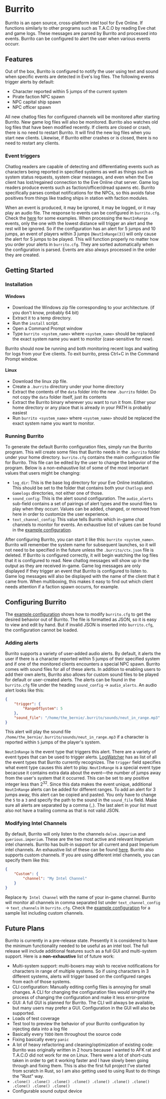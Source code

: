 # Burrito

Burrito is an open source, cross-platform intel tool for Eve Online. If functions similarly to other programs such as T.A.C.O by reading Eve chat and game logs. These messages are parsed by Burrito and processed into events. Burrito can be configured to alert the user when various events occurr.

## Features

Out of the box, Burrito is configured to notify the user using text and sound when specific events are detected in Eve's log files. The following events trigger alerts by default:

* Character reported within 5 jumps of the current system
* Pirate faction NPC spawn
* NPC capital ship spawn
* NPC officer spawn

All new chatlog files for configured channels will be monitored after starting Burrito. New game log files will also be monitored. Burrito also watches old log files that have been modified recently. If clients are closed or crash, there is no need to restart Burrito. It will find the new log files when you start new clients. Likewise, if Burrito either crashes or is closed, there is no need to restart any clients.

### Event triggers

Chatlog readers are capable of detecting and differentiating events such as characters being reported in specified systems as well as things such as system status requests, system clear messages, and even when the Eve client has lost/regained connection to the Eve Online chat server. Game log readers produce events such as faction/officer/dread spawns etc. Burrito specifically parses combat notifications for the NPCs, so this avoids false positives from things like trading ships in station with faction modules.

When an event is produced, it may be ignored, it may be logged, or it may play an audio file. The response to events can be configured in `burrito.cfg`. Check the [here](./example_cfg.cfg) for some examples. When processing the `NeutInRange` events, only the one with the lowest distance will trigger an alert and the rest will be ignored. So if the configuration has an alert for 5 jumps and 10 jumps, an event of players within 3 jumps (`NeutInRange(3)`) will only cause the alert for 5 jumps to be played. This will function properly no matter how you order your alerts in `burrito.cfg`. They are sorted automatically when the configuration is parsed. Events are also always processed in the order they are created.

## Getting Started

### Installation

#### Windows

* Download the Windows zip file corresponding to your architecture. (if you don't know, probably 64 bit)
* Extract it to a temp directory.
* Run the `install` script.
* Open a Command Prompt window
* Type `burrito <system_name>` where `<system_name>` should be replaced the exact system name you want to monitor (case-sensitive for now).

Burrito should now be running and both monitoring recent logs and waiting for logs from your Eve clients. To exit burrito, press Ctrl+C in the Command Prompt window.

#### Linux

* Download the linux zip file.
* Create a `.burrito` directory under your home directory
* Extract the contents of the `data` folder into the new `.burrito` folder. Do not copy the `data` folder itself, just its contents
* Extract the Burrito binary wherever you want to run it from. Either your home directory or any place that is already in your PATH is probably easiest
* Run `burrito <system_name>` where `<system_name>` should be replaced the exact system name you want to monitor.

### Running Burrito

To generate the default Burrito configuration files, simply run the Burrito program. This will create some files that Burrito needs in the `.burrito` folder under your home directory. `burrito.cfg` contains the main configuration file for Burrito. This file can be edited by the user to change the behavior of the program. Below is a non-exhaustive list of some of the most important values that users might be changing:

* `log_dir`: This is the base log directory for your Eve Online installation. This should be set to the folder that contains both your `Chatlogs` and `Gamelogs` directories, not either one of those.
* `sound_config`: This is the alert sound configuration. The `audio_alerts` sub-field contains a set of pairings of alert types and the sound files to play when they occurr. Values can be added, changed, or removed from here in order to customize the user experience.
* `text_channel_config`: This value tells Burrito which in-game chat channels to monitor for events. An exhaustive list of values can be found in the [example configuration](./example_cfg.cfg).

After configuring Burrito, you can start it like this: `burrito <system_name>`. Burrito will remember the system name for subsequent launches, so it will not need to be specified in the future unless the `.burrito/ctx.json` file is deleted. If Burrito is configured correctly, it will begin watching the log files that it is configured to read. New chatlog messages  will show up in the output as they are received in-game. Game log messages are only displayed if they trigger an event that Burrito is configured to listen to. Game log messages will also be displayed with the name of the client that it came from. When multiboxing, this makes it easy to find out which client needs attention if a faction spawn occurrs, for example.

## Configuring Burrito

The [example configuration](./example_cfg.cfg) shows how to modify `burrito.cfg` to get the desired behavior out of Burrito. The file is formatted as JSON, so it is easy to view and edit by hand. But if invalid JSON is inserted into `burrito.cfg`, the configuration cannot be loaded.

### Adding alerts

Burrito supports a variety of user-added audio alerts. By default, it alerts the user if there is a character reported within 5 jumps of their specified system and if one of the monitored clients encounters a special NPC spawn. Burrito comes with sound files for all of these alerts. In addition to enabling users to add their own alerts, Burrito also allows for custom sound files to be played for default or user-created alerts. The alerts can be found in the `burrito.cfg` file under the  heading `sound_config` -> `audio_alerts`. An audio alert looks like this:

```JSON
{
    "trigger": {
        "RangeOfSystem": 5
    },
    "sound_file": "/home/the_bernie/.burrito/sounds/neut_in_range.mp3"
}
```

This alert will play the sound file `/home/the_bernie/.burrito/sounds/neut_in_range.mp3` if a character is reported within `5` jumps of the player's system.

`NeutInRange` is the event type that triggers this alert. There are a variety of event types that can be used to trigger alerts. [LogWatcher](./src/burrito/log_watcher.rs) has as list of all the event types that Burrito currently recognizes. The `trigger` field specifies what event type causes this alert to play. `NeutInRange` is a special event type becacuse it contains extra data about the event—the number of jumps away from the user's system that it occurred. This can be set to any positive integer less than 2<sup>32</sup>. Since this data makes the event unique, additional `NeutInRange` alerts can be added for different ranges. To add an alert for 3 jumps away, this alert can be copied and pasted. You only have to change the `5` to a `3` and specify the path to the sound in the `sound_file` field. Make sure all alerts are separated by a comma (`,`). The last alert in your list must also not have a trailing comma as that is not valid JSON.

### Modifying Intel Channels

By default, Burrito will only listen to the channels `delve.imperium` and `querious.imperium`. These are the two most active and relevant Imperium intel channels. Burrito has built-in support for all current and past Imperium intel channels. An exhaustive list of these can be found [here](src/burrito/log_reader.rs). Burrito also supports custom channels. If you are using different intel channels, you can specify them like this:

```JSON
{
    "Custom": {
        "channel": "My Intel Channel"
    }
}
```

Replace `My Intel Channel` with the name of your in-game channel. Burrito will monitor all channels in comma separated list under `text_channel_config` -> `text_channels` in `burrito.cfg`. Check the [example configuration](./example_cfg.cfg) for a sample list including custom channels.

## Future Plans

Burrito is currently in a pre-release state. Presently it is considered to have the minimum functionality needed to be useful as an intel tool. The full release will include additional features such as a full GUI and multi-system support. Here is a **non-exhaustive** list of future work:

* Multi-system support: multi-boxers may wish to receive notifications for characters in range of multiple systems. So if using characters in 3 different systems, alerts will trigger based on the configured ranges from each of those systems.
* CLI configuration: Manually editing config files is annoying for small changes. A CLI for changing the configuration files would simplify the process of changing the configuration and make it less error-prone
* GUI: A full GUI is planned for Burrito. The CLI will always be available, but many users may prefer a GUI. Configuration in the GUI will also be supported.
* Loads of test coverage
* Test tool to preview the behavior of your Burrito configuration by injecting data into a log file
* Basically every `TODO` item throughout the source code
* Fixing basically every `panic`
* A lot of heavy refactoring and cleaning/optimization of existing code: Burrito was originally written in 2 hours because I wanted to AFK rat and T.A.C.O did not work for me on Linux. There were a lot of short-cuts taken in order to get it working faster and I have slowly been going through and fixing them. This is also the first full project I've started from scratch in Rust, so I am also getting used to using Rust to do things the "Rust" way.
* `.clone() .clone() .clone() .clone() .clone() .clone() .clone() .clone() .clone() .clone()`
* Configurable sound output device
